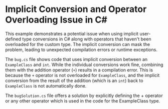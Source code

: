 # Implicit Conversion and Operator Overloading Issue in C#

This example demonstrates a potential issue when using implicit user-defined type conversions in C# along with operators that haven't been overloaded for the custom type.  The implicit conversion can mask the problem, leading to unexpected compilation errors or runtime exceptions.

The `bug.cs` file shows code that uses implicit conversion between an `ExampleClass` and `int`. While the individual conversions work fine, combining them with the addition operator (`+`) results in a compilation error. This is because the `+` operator is not overloaded for `ExampleClass`, and the implicit conversion from the result of the addition (which is an `int`) back to `ExampleClass` is not automatically done.

The `bugSolution.cs` file offers a solution by explicitly defining the + operator or any other operator which is used in the code for the ExampleClass type.